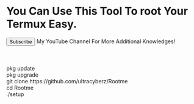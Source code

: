 <!DOCTYPE html>
<html>
  <head>
  </head>
<body>
<h1>You Can Use This Tool To root Your Termux Easy.</h1>
<a href="https://www.youtube.com/@CyberGash"><button id="root">Subscribe</button></a> My YouTube Channel For More Additional Knowledges!<br>
  <br>
  <br>
  <br>
  pkg update<br>
  pkg upgrade<br>
  git clone https://github.com/ultracyberz/Rootme<br>
  cd Rootme<br
  chmod +x setup.sh<br>
  ./setup<br>
</body>
</html>
